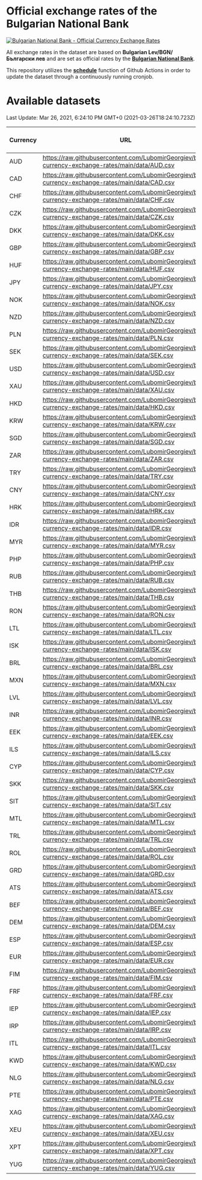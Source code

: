 # Official exchange rates of the Bulgarian National Bank

[![Bulgarian National Bank - Official Currency Exchange Rates](https://github.com/LubomirGeorgiev/bnb-currency-exchange-rates/actions/workflows/main.yml/badge.svg?branch=main)](https://github.com/LubomirGeorgiev/bnb-currency-exchange-rates/actions/workflows/main.yml)

All exchange rates in the dataset are based on **Bulgarian Lev/BGN/Български лев** and are set as official rates by the [**Bulgarian National Bank**](https://www.bnb.bg/Statistics/StExternalSector/StExchangeRates/StERForeignCurrencies/index.htm).

This repository utilizes the [**schedule**](https://docs.github.com/en/actions/reference/events-that-trigger-workflows) function of Github Actions in order to update the dataset through a continuously running cronjob.

# Available datasets

<!-- START LINKS (DO NOT EVER FU*ING DELETE THIS COMMENT FOR THE LOVE OF YOUR LIFE!!! IF YOU ARE CURIOS HOW IT WORKS, YOU CAN HAVE A LOOK AT ./src/updateReadme.ts) -->

Last Update: Mar 26, 2021, 6:24:10 PM GMT+0 (2021-03-26T18:24:10.723Z)

| Currency | URL                                                                                             | Number of records |
| -------- | ----------------------------------------------------------------------------------------------- | ----------------- |
| AUD      | https://raw.githubusercontent.com/LubomirGeorgiev/bnb-currency-exchange-rates/main/data/AUD.csv | 5834              |
| CAD      | https://raw.githubusercontent.com/LubomirGeorgiev/bnb-currency-exchange-rates/main/data/CAD.csv | 5834              |
| CHF      | https://raw.githubusercontent.com/LubomirGeorgiev/bnb-currency-exchange-rates/main/data/CHF.csv | 5834              |
| CZK      | https://raw.githubusercontent.com/LubomirGeorgiev/bnb-currency-exchange-rates/main/data/CZK.csv | 5834              |
| DKK      | https://raw.githubusercontent.com/LubomirGeorgiev/bnb-currency-exchange-rates/main/data/DKK.csv | 5834              |
| GBP      | https://raw.githubusercontent.com/LubomirGeorgiev/bnb-currency-exchange-rates/main/data/GBP.csv | 5834              |
| HUF      | https://raw.githubusercontent.com/LubomirGeorgiev/bnb-currency-exchange-rates/main/data/HUF.csv | 5834              |
| JPY      | https://raw.githubusercontent.com/LubomirGeorgiev/bnb-currency-exchange-rates/main/data/JPY.csv | 5834              |
| NOK      | https://raw.githubusercontent.com/LubomirGeorgiev/bnb-currency-exchange-rates/main/data/NOK.csv | 5834              |
| NZD      | https://raw.githubusercontent.com/LubomirGeorgiev/bnb-currency-exchange-rates/main/data/NZD.csv | 5834              |
| PLN      | https://raw.githubusercontent.com/LubomirGeorgiev/bnb-currency-exchange-rates/main/data/PLN.csv | 5834              |
| SEK      | https://raw.githubusercontent.com/LubomirGeorgiev/bnb-currency-exchange-rates/main/data/SEK.csv | 5834              |
| USD      | https://raw.githubusercontent.com/LubomirGeorgiev/bnb-currency-exchange-rates/main/data/USD.csv | 5834              |
| XAU      | https://raw.githubusercontent.com/LubomirGeorgiev/bnb-currency-exchange-rates/main/data/XAU.csv | 5832              |
| HKD      | https://raw.githubusercontent.com/LubomirGeorgiev/bnb-currency-exchange-rates/main/data/HKD.csv | 5570              |
| KRW      | https://raw.githubusercontent.com/LubomirGeorgiev/bnb-currency-exchange-rates/main/data/KRW.csv | 5570              |
| SGD      | https://raw.githubusercontent.com/LubomirGeorgiev/bnb-currency-exchange-rates/main/data/SGD.csv | 5570              |
| ZAR      | https://raw.githubusercontent.com/LubomirGeorgiev/bnb-currency-exchange-rates/main/data/ZAR.csv | 5570              |
| TRY      | https://raw.githubusercontent.com/LubomirGeorgiev/bnb-currency-exchange-rates/main/data/TRY.csv | 4332              |
| CNY      | https://raw.githubusercontent.com/LubomirGeorgiev/bnb-currency-exchange-rates/main/data/CNY.csv | 4248              |
| HRK      | https://raw.githubusercontent.com/LubomirGeorgiev/bnb-currency-exchange-rates/main/data/HRK.csv | 4248              |
| IDR      | https://raw.githubusercontent.com/LubomirGeorgiev/bnb-currency-exchange-rates/main/data/IDR.csv | 4248              |
| MYR      | https://raw.githubusercontent.com/LubomirGeorgiev/bnb-currency-exchange-rates/main/data/MYR.csv | 4248              |
| PHP      | https://raw.githubusercontent.com/LubomirGeorgiev/bnb-currency-exchange-rates/main/data/PHP.csv | 4248              |
| RUB      | https://raw.githubusercontent.com/LubomirGeorgiev/bnb-currency-exchange-rates/main/data/RUB.csv | 4248              |
| THB      | https://raw.githubusercontent.com/LubomirGeorgiev/bnb-currency-exchange-rates/main/data/THB.csv | 4248              |
| RON      | https://raw.githubusercontent.com/LubomirGeorgiev/bnb-currency-exchange-rates/main/data/RON.csv | 4207              |
| LTL      | https://raw.githubusercontent.com/LubomirGeorgiev/bnb-currency-exchange-rates/main/data/LTL.csv | 3761              |
| ISK      | https://raw.githubusercontent.com/LubomirGeorgiev/bnb-currency-exchange-rates/main/data/ISK.csv | 3703              |
| BRL      | https://raw.githubusercontent.com/LubomirGeorgiev/bnb-currency-exchange-rates/main/data/BRL.csv | 3575              |
| MXN      | https://raw.githubusercontent.com/LubomirGeorgiev/bnb-currency-exchange-rates/main/data/MXN.csv | 3575              |
| LVL      | https://raw.githubusercontent.com/LubomirGeorgiev/bnb-currency-exchange-rates/main/data/LVL.csv | 3510              |
| INR      | https://raw.githubusercontent.com/LubomirGeorgiev/bnb-currency-exchange-rates/main/data/INR.csv | 3322              |
| EEK      | https://raw.githubusercontent.com/LubomirGeorgiev/bnb-currency-exchange-rates/main/data/EEK.csv | 3017              |
| ILS      | https://raw.githubusercontent.com/LubomirGeorgiev/bnb-currency-exchange-rates/main/data/ILS.csv | 2817              |
| CYP      | https://raw.githubusercontent.com/LubomirGeorgiev/bnb-currency-exchange-rates/main/data/CYP.csv | 2259              |
| SKK      | https://raw.githubusercontent.com/LubomirGeorgiev/bnb-currency-exchange-rates/main/data/SKK.csv | 2248              |
| SIT      | https://raw.githubusercontent.com/LubomirGeorgiev/bnb-currency-exchange-rates/main/data/SIT.csv | 2007              |
| MTL      | https://raw.githubusercontent.com/LubomirGeorgiev/bnb-currency-exchange-rates/main/data/MTL.csv | 1995              |
| TRL      | https://raw.githubusercontent.com/LubomirGeorgiev/bnb-currency-exchange-rates/main/data/TRL.csv | 1502              |
| ROL      | https://raw.githubusercontent.com/LubomirGeorgiev/bnb-currency-exchange-rates/main/data/ROL.csv | 1363              |
| GRD      | https://raw.githubusercontent.com/LubomirGeorgiev/bnb-currency-exchange-rates/main/data/GRD.csv | 305               |
| ATS      | https://raw.githubusercontent.com/LubomirGeorgiev/bnb-currency-exchange-rates/main/data/ATS.csv | 0                 |
| BEF      | https://raw.githubusercontent.com/LubomirGeorgiev/bnb-currency-exchange-rates/main/data/BEF.csv | 0                 |
| DEM      | https://raw.githubusercontent.com/LubomirGeorgiev/bnb-currency-exchange-rates/main/data/DEM.csv | 0                 |
| ESP      | https://raw.githubusercontent.com/LubomirGeorgiev/bnb-currency-exchange-rates/main/data/ESP.csv | 0                 |
| EUR      | https://raw.githubusercontent.com/LubomirGeorgiev/bnb-currency-exchange-rates/main/data/EUR.csv | 0                 |
| FIM      | https://raw.githubusercontent.com/LubomirGeorgiev/bnb-currency-exchange-rates/main/data/FIM.csv | 0                 |
| FRF      | https://raw.githubusercontent.com/LubomirGeorgiev/bnb-currency-exchange-rates/main/data/FRF.csv | 0                 |
| IEP      | https://raw.githubusercontent.com/LubomirGeorgiev/bnb-currency-exchange-rates/main/data/IEP.csv | 0                 |
| IRP      | https://raw.githubusercontent.com/LubomirGeorgiev/bnb-currency-exchange-rates/main/data/IRP.csv | 0                 |
| ITL      | https://raw.githubusercontent.com/LubomirGeorgiev/bnb-currency-exchange-rates/main/data/ITL.csv | 0                 |
| KWD      | https://raw.githubusercontent.com/LubomirGeorgiev/bnb-currency-exchange-rates/main/data/KWD.csv | 0                 |
| NLG      | https://raw.githubusercontent.com/LubomirGeorgiev/bnb-currency-exchange-rates/main/data/NLG.csv | 0                 |
| PTE      | https://raw.githubusercontent.com/LubomirGeorgiev/bnb-currency-exchange-rates/main/data/PTE.csv | 0                 |
| XAG      | https://raw.githubusercontent.com/LubomirGeorgiev/bnb-currency-exchange-rates/main/data/XAG.csv | 0                 |
| XEU      | https://raw.githubusercontent.com/LubomirGeorgiev/bnb-currency-exchange-rates/main/data/XEU.csv | 0                 |
| XPT      | https://raw.githubusercontent.com/LubomirGeorgiev/bnb-currency-exchange-rates/main/data/XPT.csv | 0                 |
| YUG      | https://raw.githubusercontent.com/LubomirGeorgiev/bnb-currency-exchange-rates/main/data/YUG.csv | 0                 |

<!-- END LINKS (DO NOT EVER FU*ING DELETE THIS COMMENT FOR THE LOVE OF YOUR LIFE!!! IF YOU ARE CURIOS HOW IT WORKS, YOU CAN HAVE A LOOK AT ./src/updateReadme.ts) -->
